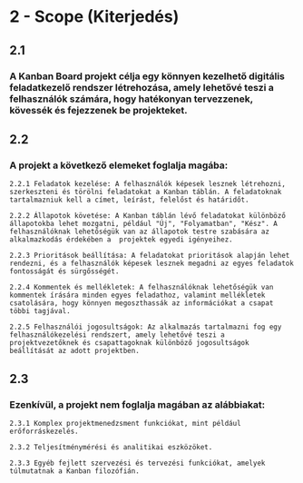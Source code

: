 # 2 - Scope (Kiterjedés) 

## 2.1	
### A Kanban Board projekt célja egy könnyen kezelhető digitális feladatkezelő rendszer létrehozása, amely lehetővé teszi a felhasználók számára, hogy hatékonyan tervezzenek, kövessék és fejezzenek be projekteket. 

## 2.2	
### A projekt a következő elemeket foglalja magába:

    2.2.1 Feladatok kezelése: A felhasználók képesek lesznek létrehozni, szerkeszteni és törölni feladatokat a Kanban táblán. A feladatoknak tartalmazniuk kell a címet, leírást, felelőst és határidőt. 

    2.2.2 Állapotok követése: A Kanban táblán lévő feladatokat különböző állapotokba lehet mozgatni, például "Új", "Folyamatban", "Kész". A felhasználóknak lehetőségük van az állapotok testre szabására az alkalmazkodás érdekében a 	projektek egyedi igényeihez.

    2.2.3 Prioritások beállítása: A feladatokat prioritások alapján lehet rendezni, és a felhasználók képesek lesznek megadni az egyes feladatok fontosságát és sürgősségét.

    2.2.4 Kommentek és mellékletek: A felhasználóknak lehetőségük van kommentek írására minden egyes feladathoz, valamint mellékletek csatolására, hogy könnyen megoszthassák az információkat a csapat többi tagjával.  

    2.2.5 Felhasználói jogosultságok: Az alkalmazás tartalmazni fog egy felhasználókezelési rendszert, amely lehetővé teszi a projektvezetőknek és csapattagoknak különböző jogosultságok beállítását az adott projektben.

## 2.3	
### Ezenkívül, a projekt nem foglalja magában az alábbiakat:  

    2.3.1 Komplex projektmenedzsment funkciókat, mint például erőforráskezelés.

    2.3.2 Teljesítménymérési és analitikai eszközöket.  

    2.3.3 Egyéb fejlett szervezési és tervezési funkciókat, amelyek túlmutatnak a Kanban filozófián. 
